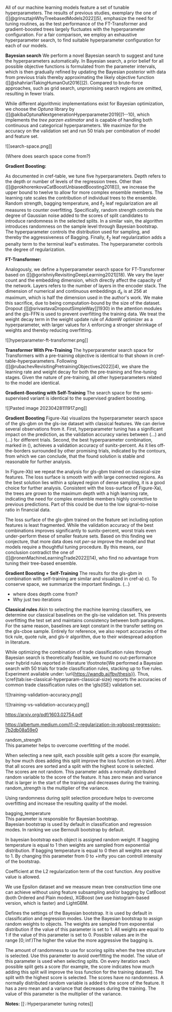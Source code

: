 All of our machine learning models feature a set of tunable hyperparameters. The results of previous studies, exemplary the one of ([[@grinsztajnWhyTreebasedModels2022]]5), emphasize the need for tuning routines, as the test performance of the FT-Transformer and gradient-boosted trees largely fluctuates with the hyperparameter configuration.  For a fair comparison, we employ an exhaustive hyperparameter search, to find suitable hyperparameter configuration for each of our models. 

**Bayesian search**
We perform a novel Bayesian search to suggest and tune the hyperparameters automatically. In Bayesian search, a prior belief for all possible objective functions is formulated from the parameter intervals, which is then gradually refined by updating the Bayesian posterior with data from previous trials thereby approximating the likely objective function ([[@shahriariTakingHumanOut2016]]2). Compared to brute-force approaches, such as grid search, unpromising search regions are omitted, resulting in fewer trials.

While different algorithmic implementations exist for Bayesian optimization, we choose the *Optuna* library by ([[@akibaOptunaNextgenerationHyperparameter2019]]1--10), which implements the *tree parzen estimator* and is capable of handling both continuous and categorical hyperparameters. We maximize for the accuracy on the validation set and run 50 trials per combination of model and feature set. 

![[search-space.png]]

(Where does search space come from?)

**Gradient Boosting:**

As documented in cref-table, we tune five hyperparameters. Depth refers to the depth or number of levels of the regression trees. Other than ([[@prokhorenkovaCatBoostUnbiasedBoosting2018]]), we increase the upper bound to twelve to allow for more complex ensemble members. The learning rate scales the contribution of individual trees to the ensemble. Random strength, bagging temperature, and $\ell_2$ leaf regularization are all measures to counter overfitting. Specifically, random strength controls the degree of Gaussian noise added to the scores of split candidates to introduce randomness in the selected splits. In a similar vain, the algorithm introduces randomness on the sample level through Bayesian bootstrap. The hyperparameter controls the distribution used for sampling, and thereby the aggressiveness of Bagging. Finally, $\ell_2$ leaf regularization adds a penalty term to the terminal leaf's estimates. The hyperparameter controls the degree of regularization.

**FT-Transformer:**

Analogously, we define a hyperparameter search space for FT-Transformer based on ([[@gorishniyRevisitingDeepLearning2021]]18). We vary the layer count and the embedding dimension, which directly affect the capacity of the network. Layers refers to the number of layers in the encoder stack. The dimension of numerical and continuous embeddings $d_e$ is at 256 at maximum, which is half the dimension used in the author's work. We make this sacrifice, due to being computation-bound by the size of the dataset. Dropout ([[@srivastavaDropoutSimpleWay]]1930) in the attention modules and the gls-FFN is used to prevent overfitting the training data. We treat the weight decay term in the weight update rule of *AdamW* optimizer as a hyperparameter, with larger values for $\lambda$ enforcing a stronger shrinkage of weights and thereby reducing overfitting.

![[hyperparameter-ft-transformer.png]]

**Transformer With Pre-Training**
The hyperparameter search space for Transformers with a pre-training objective is identical to that shown in cref-table-hyperparameters. Following ([[@rubachevRevisitingPretrainingObjectives2022]]4), we share the learning rate and weight decay for both the pre-training and fine-tuning stages. Given the nature of pre-training, all other hyperparameters related to the model are identical.

**Gradient-Boosting with Self-Training** 
The search space for the semi-supervised variant is identical to the supervised gradient boosting.


![[Pasted image 20230428111917.png]]


**Gradient Boosting**
Figure-Xa) visualizes the hyperparameter search space of the gls-gbm on the gls-ise dataset with classical features. We can derive several observations from it. First, hyperparameter tuning has a significant impact on the prediction, as the validation accuracy varies between (...) and (...) for different trials. Second, the best hyperparameter combination, marked in (), achieves a validation accuracy of sunitx-percent. As it lies off-the-borders surrounded by other promising trials, indicated by the contours, from which we can conclude, that the found solution is stable and reasonable for further analysis.

In Figure-Xb) we repeat the analysis for gls-gbm trained on classical-size features. The loss surface is smooth with with large connected regions. As the best solution lies within a splayed region of dense sampling, it is a good choice for further analysis. Consistent with the loss-surface of Figure-Xa), the trees are grown to the maximum depth with a high learning rate, indicating the need for complex ensemble members highly corrective to previous predictions. Part of this could be due to the low signal-to-noise ratio in financial data.

The loss surface of the gls-gbm trained on the feature set including option features is least fragmented. While the validation accuracy of the best combinations improves significantly to sunitx-percent, worst trials even under-perform these of smaller feature sets. Based on this finding we conjecture, that more data does not *per-se* improve the model and that models require a thoughtful tuning procedure. By this means, our conclusion contradict the one of ([[@ronenMachineLearningTrade2022]]14), who find no advantage from tuning their tree-based ensemble.

**Gradient Boosting + Self-Training**
The results for the gls-gbm in combination with self-training are similar and visualized in cref-a) c). To conserve space, we summarize the important findings.
(...)
- where does depth come from?
- Why just two iterations

**Classical rules**
Akin to selecting the machine learning classifiers, we determine our classical baselines on the gls-ise validation set. This prevents overfitting the test set and maintains consistency between both paradigms. For the same reason, baselines are kept constant in the transfer setting on the gls-cboe sample. Entirely for reference, we also report accuracies of the tick rule, quote rule, and gls-lr algorithm, due to their widespread adoption in literature.

While optimizing the combination of trade classification rules through Bayesian search is theoretically feasible, we found no out-performance over hybrid rules reported in literature \footnote{We performed a Bayesian search with 50 trials for trade classification rules, stacking up to five rules. Experiment available under: \url{https://wandb.ai/fbv/thesis}}.  Thus, \cref{tab:ise-classical-hyperparam-classical-size} reports the accuracies of common trade classification rules on the \gls{ISE} validation set.



![[training-validation-accuracy.png]]

![[training-vs-validation-accuracy.png]]


https://arxiv.org/pdf/1603.02754.pdf

https://albertum.medium.com/l1-l2-regularization-in-xgboost-regression-7b2db08a59e0

random_strength  
This parameter helps to overcome overfitting of the model.

When selecting a new split, each possible split gets a score (for example, by how much does adding this split improve the loss function on train). After that all scores are sorted and a split with the highest score is selected.  
The scores are not random. This parameter adds a normally distributed random variable to the score of the feature. It has zero mean and variance that is larger in the start of the training and decreases during the training. random_strength is the multiplier of the variance.

Using randomness during split selection procedure helps to overcome overfitting and increase the resulting quality of the model.

bagging_temperature  
This parameter is responsible for Bayesian bootstrap.  
Bayesian bootstrap is used by default in classification and regression modes. In ranking we use Bernoulli bootstrap by default.

In bayesian bootstrap each object is assigned random weight. If bagging temperature is equal to 1 then weights are sampled from exponential distribution. If bagging temperature is equal to 0 then all weights are equal to 1. By changing this parameter from 0 to +infty you can controll intensity of the bootstrap.



Coefficient at the L2 regularization term of the cost function. Any positive value is allowed.

We use Epsilon dataset and we measure mean tree construction time one can achieve without using feature subsampling and/or bagging by CatBoost (both Ordered and Plain modes), XGBoost (we use histogram-based version, which is faster) and LightGBM.

Defines the settings of the Bayesian bootstrap. It is used by default in classification and regression modes.
Use the Bayesian bootstrap to assign random weights to objects. The weights are sampled from exponential distribution if the value of this parameter is set to 1. All weights are equal to 1 if the value of this parameter is set to 0. Possible values are in the range $[0;\inf⁡)$The higher the value the more aggressive the bagging is.

The amount of randomness to use for scoring splits when the tree structure is selected. Use this parameter to avoid overfitting the model.
The value of this parameter is used when selecting splits. On every iteration each possible split gets a score (for example, the score indicates how much adding this split will improve the loss function for the training dataset). The split with the highest score is selected. The scores have no randomness. A normally distributed random variable is added to the score of the feature. It has a zero mean and a variance that decreases during the training. The value of this parameter is the multiplier of the variance.

**Notes:**
[[💡Hyperparameter tuning notes]]
